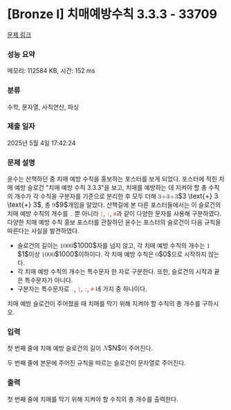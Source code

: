 # [Bronze I] 치매예방수칙 3.3.3 - 33709 

[문제 링크](https://www.acmicpc.net/problem/33709) 

### 성능 요약

메모리: 112584 KB, 시간: 152 ms

### 분류

수학, 문자열, 사칙연산, 파싱

### 제출 일자

2025년 5월 4일 17:42:24

### 문제 설명

<p>윤수는 산책하던 중 치매 예방 수칙을 홍보하는 포스터를 보게 되었다. 포스터에 적힌 치매 예방 슬로건 "치매 예방 수칙 3.3.3"을 보고, 치매를 예방하는 데 지켜야 할 총 수칙의 개수가 각 수칙을 구분자를 기준으로 분리한 후 모두 더해 <mjx-container class="MathJax" jax="CHTML" style="font-size: 109%; position: relative;"><mjx-math class="MJX-TEX" aria-hidden="true"><mjx-mn class="mjx-n"><mjx-c class="mjx-c33"></mjx-c></mjx-mn><mjx-mtext class="mjx-n"><mjx-c class="mjx-c2B"></mjx-c></mjx-mtext><mjx-mn class="mjx-n"><mjx-c class="mjx-c33"></mjx-c></mjx-mn><mjx-mtext class="mjx-n"><mjx-c class="mjx-c2B"></mjx-c></mjx-mtext><mjx-mn class="mjx-n"><mjx-c class="mjx-c33"></mjx-c></mjx-mn></mjx-math><mjx-assistive-mml unselectable="on" display="inline"><math xmlns="http://www.w3.org/1998/Math/MathML"><mn>3</mn><mtext>+</mtext><mn>3</mn><mtext>+</mtext><mn>3</mn></math></mjx-assistive-mml><span aria-hidden="true" class="no-mathjax mjx-copytext">$3 \text{+} 3 \text{+} 3$</span></mjx-container>, 총 <mjx-container class="MathJax" jax="CHTML" style="font-size: 109%; position: relative;"><mjx-math class="MJX-TEX" aria-hidden="true"><mjx-mn class="mjx-n"><mjx-c class="mjx-c39"></mjx-c></mjx-mn></mjx-math><mjx-assistive-mml unselectable="on" display="inline"><math xmlns="http://www.w3.org/1998/Math/MathML"><mn>9</mn></math></mjx-assistive-mml><span aria-hidden="true" class="no-mathjax mjx-copytext">$9$</span></mjx-container>개임을 알았다. 산책길에 본 다른 포스터들에서는 이 슬로건의 치매 예방 수칙의 개수를 <span style="color:#e74c3c;"><code>.</code></span> 뿐 아니라 <span style="color:#e74c3c;"><code>|</code></span>, <span style="color:#e74c3c;"><code>:</code></span>, <span style="color:#e74c3c;"><code>#</code></span>과 같이 다양한 문자를 사용해 구분하였다. 다양한 치매 예방 수칙 홍보 포스터를 관찰하던 윤수는 포스터의 슬로건이 다음 규칙을 따른다는 사실을 발견하였다.</p>

<ul>
	<li>슬로건의 길이는 <mjx-container class="MathJax" jax="CHTML" style="font-size: 109%; position: relative;"><mjx-math class="MJX-TEX" aria-hidden="true"><mjx-mn class="mjx-n"><mjx-c class="mjx-c31"></mjx-c><mjx-c class="mjx-c30"></mjx-c><mjx-c class="mjx-c30"></mjx-c><mjx-c class="mjx-c30"></mjx-c></mjx-mn></mjx-math><mjx-assistive-mml unselectable="on" display="inline"><math xmlns="http://www.w3.org/1998/Math/MathML"><mn>1000</mn></math></mjx-assistive-mml><span aria-hidden="true" class="no-mathjax mjx-copytext">$1000$</span></mjx-container>자를 넘지 않고, 각 치매 예방 수칙의 개수는 <mjx-container class="MathJax" jax="CHTML" style="font-size: 109%; position: relative;"><mjx-math class="MJX-TEX" aria-hidden="true"><mjx-mn class="mjx-n"><mjx-c class="mjx-c31"></mjx-c></mjx-mn></mjx-math><mjx-assistive-mml unselectable="on" display="inline"><math xmlns="http://www.w3.org/1998/Math/MathML"><mn>1</mn></math></mjx-assistive-mml><span aria-hidden="true" class="no-mathjax mjx-copytext">$1$</span></mjx-container>이상 <mjx-container class="MathJax" jax="CHTML" style="font-size: 109%; position: relative;"><mjx-math class="MJX-TEX" aria-hidden="true"><mjx-mn class="mjx-n"><mjx-c class="mjx-c31"></mjx-c><mjx-c class="mjx-c30"></mjx-c><mjx-c class="mjx-c30"></mjx-c><mjx-c class="mjx-c30"></mjx-c></mjx-mn></mjx-math><mjx-assistive-mml unselectable="on" display="inline"><math xmlns="http://www.w3.org/1998/Math/MathML"><mn>1000</mn></math></mjx-assistive-mml><span aria-hidden="true" class="no-mathjax mjx-copytext">$1000$</span></mjx-container>이하이다. 각 치매 예방 수칙은 <mjx-container class="MathJax" jax="CHTML" style="font-size: 109%; position: relative;"><mjx-math class="MJX-TEX" aria-hidden="true"><mjx-mn class="mjx-n"><mjx-c class="mjx-c30"></mjx-c></mjx-mn></mjx-math><mjx-assistive-mml unselectable="on" display="inline"><math xmlns="http://www.w3.org/1998/Math/MathML"><mn>0</mn></math></mjx-assistive-mml><span aria-hidden="true" class="no-mathjax mjx-copytext">$0$</span></mjx-container>으로 시작하지 않는다.</li>
	<li>각 치매 예방 수칙의 개수는 특수문자 한 자로 구분한다. 또한, 슬로건의 시작과 끝은 특수문자가 아니다.</li>
	<li>구분자는 특수문자로 <span style="color:#e74c3c;"><code>.</code></span>, <span style="color:#e74c3c;"><code>|</code></span>, <span style="color:#e74c3c;"><code>:</code></span>, <span style="color:#e74c3c;"><code>#</code></span> 네 가지 중 하나이다.</li>
</ul>

<p>치매 예방 슬로건이 주어졌을 때 치매를 막기 위해 지켜야 할 수칙의 총 개수를 구하시오.</p>

### 입력 

 <p>첫 번째 줄에 치매 예방 슬로건의 길이 <mjx-container class="MathJax" jax="CHTML" style="font-size: 109%; position: relative;"><mjx-math class="MJX-TEX" aria-hidden="true"><mjx-mi class="mjx-i"><mjx-c class="mjx-c1D441 TEX-I"></mjx-c></mjx-mi></mjx-math><mjx-assistive-mml unselectable="on" display="inline"><math xmlns="http://www.w3.org/1998/Math/MathML"><mi>N</mi></math></mjx-assistive-mml><span aria-hidden="true" class="no-mathjax mjx-copytext">$N$</span></mjx-container>이 주어진다.</p>

<p>두 번째 줄에 본문에 주어진 규칙을 따르는 슬로건이 문자열로 주어진다.</p>

### 출력 

 <p>첫 번째 줄에 치매를 막기 위해 지켜야 할 수칙의 총 개수를 출력한다.</p>

